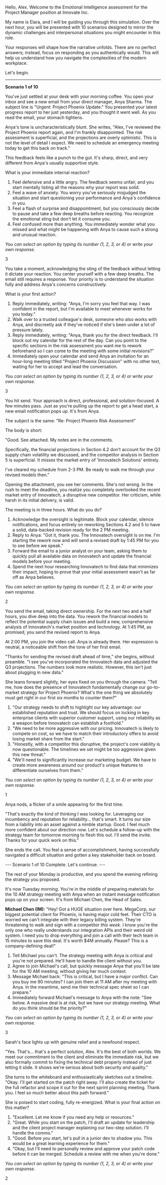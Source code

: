  

Hello, Alex. Welcome to the Emotional Intelligence assessment for the Project Manager position at Innovate Inc.

My name is Elara, and I will be guiding you through this simulation. Over the next hour, you will be presented with 10 scenarios designed to mirror the dynamic challenges and interpersonal situations you might encounter in this role.

Your responses will shape how the narrative unfolds. There are no perfect answers; instead, focus on responding as you authentically would. This will help us understand how you navigate the complexities of the modern workplace.

Let's begin.

***

**Scenario 1 of 10**

You've just settled at your desk with your morning coffee. You open your inbox and see a new email from your direct manager, Anya Sharma. The subject line is "Urgent: Project Phoenix Update." You presented your latest progress report to her just yesterday, and you thought it went well. As you read the email, your stomach tightens.

Anya's tone is uncharacteristically blunt. She writes, "Alex, I've reviewed the Project Phoenix report again, and I'm frankly disappointed. The risk assessment is superficial, and the projections are overly optimistic. This is not the level of detail I expect. We need to schedule an emergency meeting today to get this back on track."

This feedback feels like a punch to the gut. It's sharp, direct, and very different from Anya's usually supportive style.

What is your immediate internal reaction?

1.  Feel defensive and a little angry. The feedback seems unfair, and you start mentally listing all the reasons why your report was solid.
2.  Feel a wave of anxiety. You worry you’ve seriously misjudged the situation and start questioning your performance and Anya's confidence in you.
3.  Feel a flash of surprise and disappointment, but you consciously decide to pause and take a few deep breaths before reacting. You recognize the emotional sting but don't let it consume you.
4.  Feel confused more than anything. You immediately wonder what you missed and what might be happening with Anya to cause such a strong and unusual reaction.

*You can select an option by typing its number (1, 2, 3, or 4) or write your own response.*
 

3
 

You take a moment, acknowledging the sting of the feedback without letting it dictate your reaction. You center yourself with a few deep breaths. The email still requires a response. Your priority is to understand the situation fully and address Anya's concerns constructively.

What is your first action?

1.  Reply immediately, writing: "Anya, I'm sorry you feel that way. I was confident in the report, but I'm available to meet whenever works for you today."
2.  Walk over to a trusted colleague's desk, someone who also works with Anya, and discreetly ask if they've noticed if she's been under a lot of pressure lately.
3.  Reply immediately, writing: "Anya, thank you for the direct feedback. I'll block out my calendar for the rest of the day. Can you point to the specific sections in the risk assessment you want me to rework beforehand so I can come to the meeting with some initial revisions?"
4.  Immediately open your calendar and send Anya an invitation for an hour-long meeting titled "Project Phoenix Discussion" with no other text, waiting for her to accept and lead the conversation.

*You can select an option by typing its number (1, 2, 3, or 4) or write your own response.*
 

3
 

You hit send. Your approach is direct, professional, and solution-focused. A few minutes pass. Just as you're pulling up the report to get a head start, a new email notification pops up. It's from Anya.

The subject is the same: "Re: Project Phoenix Risk Assessment"

The body is short:

"Good. See attached. My notes are in the comments.

Specifically, the financial projections in Section 4.2 don't account for the Q3 supply chain volatility we discussed, and the competitor analysis in Section 5 is superficial. It misses the market entry of 'Innovatech Solutions' entirely.

I've cleared my schedule from 2-3 PM. Be ready to walk me through your revised models then."

Opening the attachment, you see her comments. She's not wrong. In the rush to meet the deadline, you realize you completely overlooked the recent market entry of Innovatech, a disruptive new competitor. Her criticism, while harsh in its initial delivery, is valid.

The meeting is in three hours. What do you do?

1.  Acknowledge the oversight is legitimate. Block your calendar, silence notifications, and focus entirely on reworking Sections 4.2 and 5 to have a solid, data-backed revision ready for the 2 PM meeting.
2.  Reply to Anya: "Got it, thank you. The Innovatech oversight is on me. I'm starting the rework now and will send a revised draft by 1:45 PM for you to see before we speak."
3.  Forward the email to a junior analyst on your team, asking them to quickly pull all available data on Innovatech and update the financial models before your meeting.
4.  Spend the next hour researching Innovatech to find data that minimizes their impact, hoping to prove that your initial assessment wasn't as far off as Anya believes.

*You can select an option by typing its number (1, 2, 3, or 4) or write your own response.*
 

2
 

You send the email, taking direct ownership. For the next two and a half hours, you dive deep into the data. You rework the financial models to reflect the potential supply chain issues and build a new, comprehensive analysis of Innovatech's market position and technology. At 1:45 PM, as promised, you send the revised report to Anya.

At 2:00 PM, you join the video call. Anya is already there. Her expression is neutral, a noticeable shift from the tone of her first email.

"Thanks for sending the revised draft ahead of time," she begins, without preamble. "I see you've incorporated the Innovatech data and adjusted the Q3 projections. The numbers look more realistic. However, this isn't just about plugging in new data."

She leans forward slightly, her eyes fixed on you through the camera. "Tell me, how does the presence of Innovatech fundamentally change our go-to-market strategy for Project Phoenix? What's the one thing we absolutely must get right in our first six months to counter them?"

1.  "Our strategy needs to shift to highlight our key advantage: our established reputation and trust. We should focus on locking in key enterprise clients with superior customer support, using our reliability as a weapon before Innovatech can establish a foothold."
2.  "We need to be more aggressive with our pricing. Innovatech is likely to compete on cost, so we have to match their introductory offers to avoid losing market share from the start."
3.  "Honestly, with a competitor this disruptive, the project's core viability is now questionable. The timelines we set might be too aggressive given this new threat."
4.  "We'll need to significantly increase our marketing budget. We have to create more awareness around our product's unique features to differentiate ourselves from them."

*You can select an option by typing its number (1, 2, 3, or 4) or write your own response.*
 

1
 

Anya nods, a flicker of a smile appearing for the first time.

"That's exactly the kind of thinking I was looking for. Leveraging our incumbency and reputation for reliability... that's smart. It turns our size from a liability into an asset against a nimble startup. Good. I feel much more confident about our direction now. Let's schedule a follow-up with the strategy team for tomorrow morning to flesh this out. I'll send the invite. Thanks for your quick work on this."

She ends the call. You feel a sense of accomplishment, having successfully navigated a difficult situation and gotten a key stakeholder back on board.

--- Scenario 1 of 10 Complete. Let's continue. ---

The rest of your Monday is productive, and you spend the evening refining the strategy you proposed.

It's now Tuesday morning. You're in the middle of preparing materials for the 10 AM strategy meeting with Anya when an instant message notification pops up on your screen. It's from Michael Chen, the Head of Sales.

**Michael Chen (IM):** "Hey! Got a HUGE situation over here. MegaCorp, our biggest potential client for Phoenix, is having major cold feet. Their CTO is worried we can't integrate with their legacy billing system. They're threatening to walk and sign with a competitor *this week*. I know you're the only one who really understands our integration APIs and their weird old system. I need you to drop everything and join a call with their tech team in 15 minutes to save this deal. It's worth $4M annually. Please? This is a company-defining deal!"

1.  Tell Michael you can't. The strategy meeting with Anya is critical and you're not prepared. He'll have to handle the client without you.
2.  Agree to join Michael's call, but quickly message Anya that you'll be late for the 10 AM meeting, without giving her much context.
3.  Message Michael back: "This is critical, but I have a major conflict. Can you buy me 90 minutes? I can join them at 11 AM after my meeting with Anya. In the meantime, send me their technical spec sheet so I can prepare."
4.  Immediately forward Michael's message to Anya with the note: "See below. A massive deal is at risk, but we have our strategy meeting. What do you think should be the priority?"

*You can select an option by typing its number (1, 2, 3, or 4) or write your own response.*
 

3
 

Sarah's face lights up with genuine relief and a newfound respect.

"Yes. That's... that's a perfect solution, Alex. It's the best of both worlds. We meet our commitment to the client and eliminate the immediate risk, but we also formally commit to fixing the technical debt properly instead of just letting it slide. It shows we're serious about both security *and* quality."

She turns to the whiteboard and enthusiastically sketches out a timeline. "Okay. I'll get started on the patch right away. I'll also create the ticket for the full refactor and scope it out for the next sprint planning meeting. Thank you. I feel so much better about this path forward."

She is poised to start coding, fully re-energized. What is your final action on this matter?

1.  "Excellent. Let me know if you need any help or resources."
2.  "Great. While you start on the patch, I'll draft an update for leadership and the client project manager explaining our two-step solution. I'll handle the comms."
3.  "Good. Before you start, let's pull in a junior dev to shadow you. This would be a great learning experience for them."
4.  "Okay, but I'll need to personally review and approve your patch code before it can be merged. Schedule a review with me when you're done."

*You can select an option by typing its number (1, 2, 3, or 4) or write your own response.*
 

2
